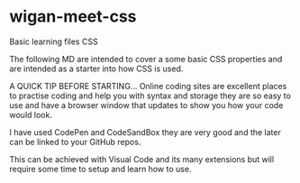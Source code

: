 # wigan-meet-css
 Basic learning files CSS
 
 The following MD are intended to cover a some basic CSS properties and are intended as a starter into how CSS is used.
 
A QUICK TIP BEFORE STARTING... Online coding sites are excellent places to practise coding and help you with syntax and storage they are so easy to use and have a browser window that updates to show you how your code would look. 

I have used CodePen and CodeSandBox they are very good and the later can be linked to your GitHub repos.

This can be achieved with Visual Code and its many extensions but will require some time to setup and learn how to use.
